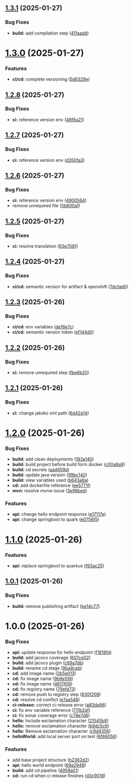 ## [1.3.1](https://github.com/Salle-models-de-desenvolupament/mdas-ci-cd-hello-world/compare/v1.3.0...v1.3.1) (2025-01-27)


### Bug Fixes

* **build:** add compilation step ([411aadd](https://github.com/Salle-models-de-desenvolupament/mdas-ci-cd-hello-world/commit/411aadd8516704807d144fccf38f918546224f84))

# [1.3.0](https://github.com/Salle-models-de-desenvolupament/mdas-ci-cd-hello-world/compare/v1.2.8...v1.3.0) (2025-01-27)


### Features

* **ci/cd:** complete versioning ([5d6329e](https://github.com/Salle-models-de-desenvolupament/mdas-ci-cd-hello-world/commit/5d6329e4ed5fcdfbfd1525adea674047c6e82798))

## [1.2.8](https://github.com/Salle-models-de-desenvolupament/mdas-ci-cd-hello-world/compare/v1.2.7...v1.2.8) (2025-01-27)


### Bug Fixes

* **ci:** reference version env ([48f6a21](https://github.com/Salle-models-de-desenvolupament/mdas-ci-cd-hello-world/commit/48f6a21e2841389dd92f8c77720e2a6d3f55786d))

## [1.2.7](https://github.com/Salle-models-de-desenvolupament/mdas-ci-cd-hello-world/compare/v1.2.6...v1.2.7) (2025-01-27)


### Bug Fixes

* **ci:** reference version env ([d350fa3](https://github.com/Salle-models-de-desenvolupament/mdas-ci-cd-hello-world/commit/d350fa3a3d2d3b8b0d415108193a03ad26dacbca))

## [1.2.6](https://github.com/Salle-models-de-desenvolupament/mdas-ci-cd-hello-world/compare/v1.2.5...v1.2.6) (2025-01-27)


### Bug Fixes

* **ci:** reference version env ([4900564](https://github.com/Salle-models-de-desenvolupament/mdas-ci-cd-hello-world/commit/49005640fa45d194ab2ac60c324a06feaf2a9af1))
* remove unrequired file ([5b600a1](https://github.com/Salle-models-de-desenvolupament/mdas-ci-cd-hello-world/commit/5b600a1a8e45971c7a60793d2a13c551c4926d51))

## [1.2.5](https://github.com/Salle-models-de-desenvolupament/mdas-ci-cd-hello-world/compare/v1.2.4...v1.2.5) (2025-01-27)


### Bug Fixes

* **ci:** resolve translation ([93e7081](https://github.com/Salle-models-de-desenvolupament/mdas-ci-cd-hello-world/commit/93e7081fb1e50c2beb6c66e331ab4642e9c93cd7))

## [1.2.4](https://github.com/Salle-models-de-desenvolupament/mdas-ci-cd-hello-world/compare/v1.2.3...v1.2.4) (2025-01-27)


### Bug Fixes

* **ci/cd:** semantic version for artifact & openshift ([7dcfad0](https://github.com/Salle-models-de-desenvolupament/mdas-ci-cd-hello-world/commit/7dcfad04bf827d33c57f520aa3ec248309722838))

## [1.2.3](https://github.com/Salle-models-de-desenvolupament/mdas-ci-cd-hello-world/compare/v1.2.2...v1.2.3) (2025-01-26)


### Bug Fixes

* **ci/cd:** env variables ([de18e7c](https://github.com/Salle-models-de-desenvolupament/mdas-ci-cd-hello-world/commit/de18e7c1c141ae7bebb694bf5e3e54153a55f25e))
* **ci/cd:** semantic version token ([ef144d0](https://github.com/Salle-models-de-desenvolupament/mdas-ci-cd-hello-world/commit/ef144d0f3a833d13c88e5ba5d98b1d80e26e7c31))

## [1.2.2](https://github.com/Salle-models-de-desenvolupament/mdas-ci-cd-hello-world/compare/v1.2.1...v1.2.2) (2025-01-26)


### Bug Fixes

* **ci:** remove unrequired step ([fbe6b20](https://github.com/Salle-models-de-desenvolupament/mdas-ci-cd-hello-world/commit/fbe6b20bbf557f32d862b423d912ae6bef36fb7d))

## [1.2.1](https://github.com/Salle-models-de-desenvolupament/mdas-ci-cd-hello-world/compare/v1.2.0...v1.2.1) (2025-01-26)


### Bug Fixes

* **ci:** change jakoko xml path ([6d42a14](https://github.com/Salle-models-de-desenvolupament/mdas-ci-cd-hello-world/commit/6d42a14a6acc9ff0aa0d70d7b3469ba65812e1ce))

# [1.2.0](https://github.com/Salle-models-de-desenvolupament/mdas-ci-cd-hello-world/compare/v1.1.0...v1.2.0) (2025-01-26)


### Bug Fixes

* **build:** add clean deployments ([183a140](https://github.com/Salle-models-de-desenvolupament/mdas-ci-cd-hello-world/commit/183a1403563de94cb20463593b80dc8534e54304))
* **build:** build project before build form docker ([c00a8a9](https://github.com/Salle-models-de-desenvolupament/mdas-ci-cd-hello-world/commit/c00a8a9aa602a067109764a1af7ed82cce7e9789))
* **build:** cd secrets ([aad459d](https://github.com/Salle-models-de-desenvolupament/mdas-ci-cd-hello-world/commit/aad459d0d20d0e8e62706a0c9e4d466098417e24))
* **build:** update java version ([99bc140](https://github.com/Salle-models-de-desenvolupament/mdas-ci-cd-hello-world/commit/99bc140797a256bbb754bb312d7e2673f87cbef5))
* **build:** view variables used ([b643a6a](https://github.com/Salle-models-de-desenvolupament/mdas-ci-cd-hello-world/commit/b643a6a74e721045f9f095f18e3baaf81e98f704))
* **cd:** add dockerfile reference ([ee5771f](https://github.com/Salle-models-de-desenvolupament/mdas-ci-cd-hello-world/commit/ee5771f28b9ec01356ee4c8e28aaea0734ca4e07))
* **mvn:** resolve mvnw issue ([3e98bed](https://github.com/Salle-models-de-desenvolupament/mdas-ci-cd-hello-world/commit/3e98bede1012ef2fc9a13871059f34007447a0bd))


### Features

* **api:** change hello endpoint response ([e17117e](https://github.com/Salle-models-de-desenvolupament/mdas-ci-cd-hello-world/commit/e17117e18d99e989a84e0e384c33985dc943d020))
* **api:** change springboot to quark ([e0756f5](https://github.com/Salle-models-de-desenvolupament/mdas-ci-cd-hello-world/commit/e0756f529d299c2d091d7ede5393384759dc3b72))

# [1.1.0](https://github.com/Salle-models-de-desenvolupament/mdas-ci-cd-hello-world/compare/v1.0.1...v1.1.0) (2025-01-26)


### Features

* **api:** replace springboot to quarkus ([f93ac25](https://github.com/Salle-models-de-desenvolupament/mdas-ci-cd-hello-world/commit/f93ac25c8c900ad108c1a1141ee331dfd1f27771))

## [1.0.1](https://github.com/Salle-models-de-desenvolupament/mdas-ci-cd-hello-world/compare/v1.0.0...v1.0.1) (2025-01-26)


### Bug Fixes

* **build:** remove publishing artifact ([be14c77](https://github.com/Salle-models-de-desenvolupament/mdas-ci-cd-hello-world/commit/be14c77ee0eb278bd114f4f7a441dabd19ea3a65))

# 1.0.0 (2025-01-26)


### Bug Fixes

* **api:** update response for hello endpoint ([f1818fd](https://github.com/Salle-models-de-desenvolupament/mdas-ci-cd-hello-world/commit/f1818fdfa805088085e90d412474bb22a2d762b1))
* **build:** add jacoco coverage ([607ce02](https://github.com/Salle-models-de-desenvolupament/mdas-ci-cd-hello-world/commit/607ce02a73ea9fd35c9e920db2ae9fa8406f6aa7))
* **build:** add jacoco plugin ([c69a7db](https://github.com/Salle-models-de-desenvolupament/mdas-ci-cd-hello-world/commit/c69a7db8c6c597b09e337f119fa8b0bfeed7825c))
* **build:** rename cd stage ([9ba9ceb](https://github.com/Salle-models-de-desenvolupament/mdas-ci-cd-hello-world/commit/9ba9ceb6c5c6c4ae48183d503f93bb54cab45ebf))
* **cd:** add image name ([2b5e013](https://github.com/Salle-models-de-desenvolupament/mdas-ci-cd-hello-world/commit/2b5e013cc22c74653d2e4485d3946d190f399a7b))
* **cd:** fix image name ([9b9e109](https://github.com/Salle-models-de-desenvolupament/mdas-ci-cd-hello-world/commit/9b9e109c1964081b0528db090f0dc6ae3c152cd5))
* **cd:** fix image name ([4617f09](https://github.com/Salle-models-de-desenvolupament/mdas-ci-cd-hello-world/commit/4617f09ef6d2f70c23b375df77efae18a9387a54))
* **cd:** fix registry name ([79efd73](https://github.com/Salle-models-de-desenvolupament/mdas-ci-cd-hello-world/commit/79efd73877f150a62b657d8184c5eb02f89a0ed5))
* **cd:** remove push to registry step ([830f208](https://github.com/Salle-models-de-desenvolupament/mdas-ci-cd-hello-world/commit/830f208315f9c2f4ca87a1f61a7192e74d666dd6))
* **cd:** resolve cd conflict ([e7aa548](https://github.com/Salle-models-de-desenvolupament/mdas-ci-cd-hello-world/commit/e7aa548428cd4246b41cd2126c78d726d7891c70))
* **ci-release:** correct ci-release error ([a83da96](https://github.com/Salle-models-de-desenvolupament/mdas-ci-cd-hello-world/commit/a83da9637cfad19ca0e43db0c3340f7b913ef226))
* **ci:** fix env variable reference ([711b2af](https://github.com/Salle-models-de-desenvolupament/mdas-ci-cd-hello-world/commit/711b2af4723892de5dd7b892369135d903d0dbd7))
* **ci:** fix sonar coverage error ([c78e7d6](https://github.com/Salle-models-de-desenvolupament/mdas-ci-cd-hello-world/commit/c78e7d61db9017267ae6dd7c80294abb596e66a9))
* **hello:** Include exclamation character ([21545b8](https://github.com/Salle-models-de-desenvolupament/mdas-ci-cd-hello-world/commit/21545b87408a76780e24ee6692ee4616c7005895))
* **hello:** remove exclamation character ([b9dc5c6](https://github.com/Salle-models-de-desenvolupament/mdas-ci-cd-hello-world/commit/b9dc5c61c24dbe22c2c76b2c386bc11c500ef0af))
* **hello:** Remove exclamation character ([c9d4356](https://github.com/Salle-models-de-desenvolupament/mdas-ci-cd-hello-world/commit/c9d435645db4beb147dc22205f1033e497a030d7))
* **helloWorld:** add local server port on test ([6f66056](https://github.com/Salle-models-de-desenvolupament/mdas-ci-cd-hello-world/commit/6f6605628c44e87599da591f32fd0e49c60e5451))


### Features

* add base project structure ([b2362d2](https://github.com/Salle-models-de-desenvolupament/mdas-ci-cd-hello-world/commit/b2362d2bcf6d82d481dd672f235ef8d74d8f0ba6))
* **api:** hello world endpoint ([69a2949](https://github.com/Salle-models-de-desenvolupament/mdas-ci-cd-hello-world/commit/69a294935720ef64839a1a0b5df9c625aed38b88))
* **build:** add cd pipeline ([4959a01](https://github.com/Salle-models-de-desenvolupament/mdas-ci-cd-hello-world/commit/4959a015c7e975bd30bcbfc7996f363ca07d0f55))
* **cd:** run cd when ci release finishes ([d3c9018](https://github.com/Salle-models-de-desenvolupament/mdas-ci-cd-hello-world/commit/d3c90183596c8ff08cffba6ec8a333329a86d08d))
